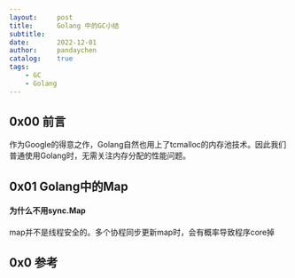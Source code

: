 ```yaml
---
layout:     post
title:      Golang 中的GC小结
subtitle:   
date:       2022-12-01
author:     pandaychen
catalog:    true
tags:
    - GC
    - Golang
---
```



##  0x00    前言
作为Google的得意之作，Golang自然也用上了tcmalloc的内存池技术。因此我们普通使用Golang时，无需关注内存分配的性能问题。

##  0x01    Golang中的Map

####    为什么不用sync.Map
map并不是线程安全的。多个协程同步更新map时，会有概率导致程序core掉




##  0x0 参考